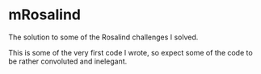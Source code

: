 # mRosalind
The solution to some of the Rosalind challenges I solved.

This is some of the very first code I wrote, so expect some of the code to be rather convoluted and inelegant.
